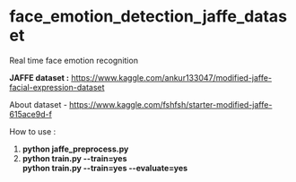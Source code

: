 # face_emotion_detection_jaffe_dataset
Real time face emotion recognition

**JAFFE dataset :**
https://www.kaggle.com/ankur133047/modified-jaffe-facial-expression-dataset

About dataset - https://www.kaggle.com/fshfsh/starter-modified-jaffe-615ace9d-f

How to use :
  1.  **python jaffe_preprocess.py**
  2.  **python train.py --train=yes**     
      **python train.py --train=yes --evaluate=yes**
